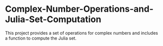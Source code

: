 # Complex-Number-Operations-and-Julia-Set-Computation
This project provides a set of operations for complex numbers and includes a function to compute the Julia set. 
